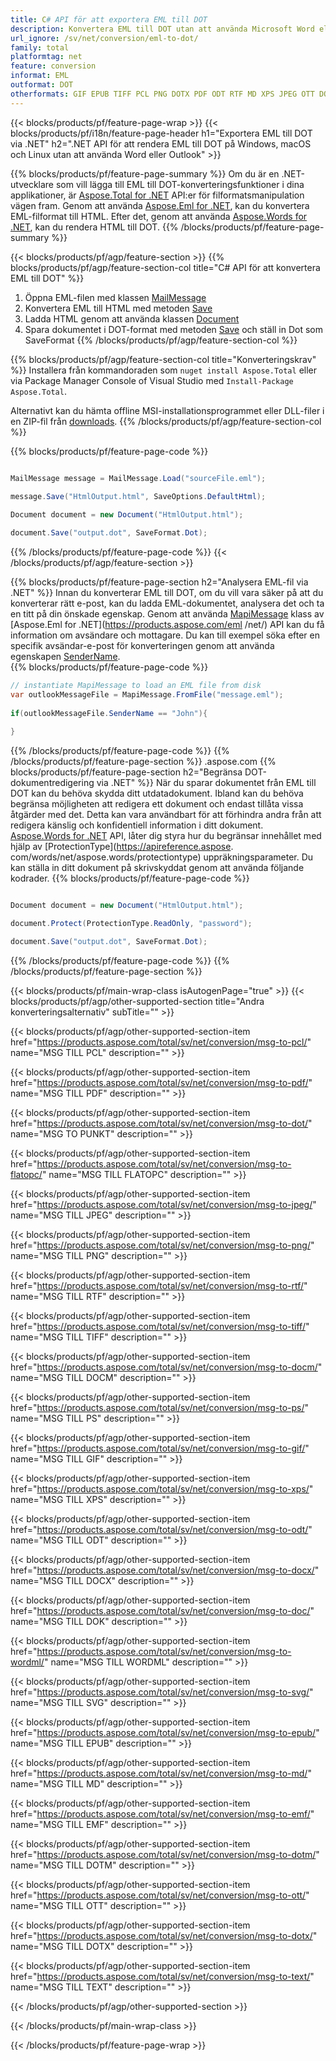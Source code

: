 ```yaml
---
title: C# API för att exportera EML till DOT
description: Konvertera EML till DOT utan att använda Microsoft Word eller Outlook på .NET
url_ignore: /sv/net/conversion/eml-to-dot/
family: total
platformtag: net
feature: conversion
informat: EML
outformat: DOT
otherformats: GIF EPUB TIFF PCL PNG DOTX PDF ODT RTF MD XPS JPEG OTT DOT WORDML DOCM TEXT PS DOC DOCX FLATOPC DOTM EMF SVG
---
```

{{< blocks/products/pf/feature-page-wrap >}}
{{< blocks/products/pf/i18n/feature-page-header h1="Exportera EML till DOT via .NET" h2=".NET API för att rendera EML till DOT på Windows, macOS och Linux utan att använda Word eller Outlook" >}}

{{% blocks/products/pf/feature-page-summary %}}
Om du är en .NET-utvecklare som vill lägga till EML till DOT-konverteringsfunktioner i dina applikationer, är [Aspose.Total for .NET](https://products.aspose.com/total/net/) API:er för filformatsmanipulation vägen fram. Genom att använda [Aspose.Eml for .NET](https://products.aspose.com/eml/net/), kan du konvertera EML-filformat till HTML. Efter det, genom att använda [Aspose.Words for .NET](https://products.aspose.com/words/net/), kan du rendera HTML till DOT.
{{% /blocks/products/pf/feature-page-summary  %}}

{{< blocks/products/pf/agp/feature-section >}}
{{% blocks/products/pf/agp/feature-section-col title="C# API för att konvertera EML till DOT" %}}
1. Öppna EML-filen med klassen [MailMessage](https://apireference.aspose.com/eml/net/aspose.eml/mailmessage)
2. Konvertera EML till HTML med metoden [Save](https://apireference.aspose.com/eml/net/aspose.eml.mailmessage/save/methods/3)
3. Ladda HTML genom att använda klassen [Document](https://apireference.aspose.com/words/net/aspose.words/document)
4. Spara dokumentet i DOT-format med metoden [Save](https://apireference.aspose.com/words/net/aspose.words.document/save/methods/4) och ställ in Dot som SaveFormat
{{% /blocks/products/pf/agp/feature-section-col %}}

{{% blocks/products/pf/agp/feature-section-col title="Konverteringskrav" %}}
Installera från kommandoraden som ```nuget install Aspose.Total``` eller via Package Manager Console of Visual Studio med ```Install-Package Aspose.Total```.

Alternativt kan du hämta offline MSI-installationsprogrammet eller DLL-filer i en ZIP-fil från [downloads](https://downloads.aspose.com/total/net).
{{% /blocks/products/pf/agp/feature-section-col %}}

{{% blocks/products/pf/feature-page-code %}}

```cs

MailMessage message = MailMessage.Load("sourceFile.eml");
 
message.Save("HtmlOutput.html", SaveOptions.DefaultHtml);

Document document = new Document("HtmlOutput.html");

document.Save("output.dot", SaveFormat.Dot); 
```

{{% /blocks/products/pf/feature-page-code %}}
{{< /blocks/products/pf/agp/feature-section >}}

{{% blocks/products/pf/feature-page-section  h2="Analysera EML-fil via .NET" %}}
Innan du konverterar EML till DOT, om du vill vara säker på att du konverterar rätt e-post, kan du ladda EML-dokumentet, analysera det och ta en titt på din önskade egenskap. Genom att använda [MapiMessage](https://apireference.aspose.com/eml/net/aspose.eml.mapi/mapimessage) klass av [Aspose.Eml for .NET](https://products.aspose.com/eml /net/) API kan du få information om avsändare och mottagare. Du kan till exempel söka efter en specifik avsändar-e-post för konverteringen genom att använda egenskapen [SenderName](https://apireference.aspose.com/eml/net/aspose.eml.mapi/mapimessage/properties/sendername).  
{{% blocks/products/pf/feature-page-code %}}

```cs
// instantiate MapiMessage to load an EML file from disk
var outlookMessageFile = MapiMessage.FromFile("message.eml");
 
if(outlookMessageFile.SenderName == "John"){
    
}
```

{{% /blocks/products/pf/feature-page-code  %}}
{{% /blocks/products/pf/feature-page-section %}}
.aspose.com
{{% blocks/products/pf/feature-page-section  h2="Begränsa DOT-dokumentredigering via .NET" %}}
När du sparar dokumentet från EML till DOT kan du behöva skydda ditt utdatadokument. Ibland kan du behöva begränsa möjligheten att redigera ett dokument och endast tillåta vissa åtgärder med det. Detta kan vara användbart för att förhindra andra från att redigera känslig och konfidentiell information i ditt dokument. [Aspose.Words for .NET](https://products.aspose.com/words/net/) API, låter dig styra hur du begränsar innehållet med hjälp av [ProtectionType](https://apireference.aspose. com/words/net/aspose.words/protectiontype) uppräkningsparameter. Du kan ställa in ditt dokument på skrivskyddat genom att använda följande kodrader. 
{{% blocks/products/pf/feature-page-code %}}

```cs

Document document = new Document("HtmlOutput.html");

document.Protect(ProtectionType.ReadOnly, "password");

document.Save("output.dot", SaveFormat.Dot);  
```

{{% /blocks/products/pf/feature-page-code  %}}
{{% /blocks/products/pf/feature-page-section %}}

{{< blocks/products/pf/main-wrap-class isAutogenPage="true" >}}
{{< blocks/products/pf/agp/other-supported-section title="Andra konverteringsalternativ" subTitle="" >}}

{{< blocks/products/pf/agp/other-supported-section-item href="https://products.aspose.com/total/sv/net/conversion/msg-to-pcl/" name="MSG TILL PCL" description="" >}}

{{< blocks/products/pf/agp/other-supported-section-item href="https://products.aspose.com/total/sv/net/conversion/msg-to-pdf/" name="MSG TILL PDF" description="" >}}

{{< blocks/products/pf/agp/other-supported-section-item href="https://products.aspose.com/total/sv/net/conversion/msg-to-dot/" name="MSG TO PUNKT" description="" >}}

{{< blocks/products/pf/agp/other-supported-section-item href="https://products.aspose.com/total/sv/net/conversion/msg-to-flatopc/" name="MSG TILL FLATOPC" description="" >}}

{{< blocks/products/pf/agp/other-supported-section-item href="https://products.aspose.com/total/sv/net/conversion/msg-to-jpeg/" name="MSG TILL JPEG" description="" >}}

{{< blocks/products/pf/agp/other-supported-section-item href="https://products.aspose.com/total/sv/net/conversion/msg-to-png/" name="MSG TILL PNG" description="" >}}

{{< blocks/products/pf/agp/other-supported-section-item href="https://products.aspose.com/total/sv/net/conversion/msg-to-rtf/" name="MSG TILL RTF" description="" >}}

{{< blocks/products/pf/agp/other-supported-section-item href="https://products.aspose.com/total/sv/net/conversion/msg-to-tiff/" name="MSG TILL TIFF" description="" >}}

{{< blocks/products/pf/agp/other-supported-section-item href="https://products.aspose.com/total/sv/net/conversion/msg-to-docm/" name="MSG TILL DOCM" description="" >}}

{{< blocks/products/pf/agp/other-supported-section-item href="https://products.aspose.com/total/sv/net/conversion/msg-to-ps/" name="MSG TILL PS" description="" >}}

{{< blocks/products/pf/agp/other-supported-section-item href="https://products.aspose.com/total/sv/net/conversion/msg-to-gif/" name="MSG TILL GIF" description="" >}}

{{< blocks/products/pf/agp/other-supported-section-item href="https://products.aspose.com/total/sv/net/conversion/msg-to-xps/" name="MSG TILL XPS" description="" >}}

{{< blocks/products/pf/agp/other-supported-section-item href="https://products.aspose.com/total/sv/net/conversion/msg-to-odt/" name="MSG TILL ODT" description="" >}}

{{< blocks/products/pf/agp/other-supported-section-item href="https://products.aspose.com/total/sv/net/conversion/msg-to-docx/" name="MSG TILL DOCX" description="" >}}

{{< blocks/products/pf/agp/other-supported-section-item href="https://products.aspose.com/total/sv/net/conversion/msg-to-doc/" name="MSG TILL DOK" description="" >}}

{{< blocks/products/pf/agp/other-supported-section-item href="https://products.aspose.com/total/sv/net/conversion/msg-to-wordml/" name="MSG TILL WORDML" description="" >}}

{{< blocks/products/pf/agp/other-supported-section-item href="https://products.aspose.com/total/sv/net/conversion/msg-to-svg/" name="MSG TILL SVG" description="" >}}

{{< blocks/products/pf/agp/other-supported-section-item href="https://products.aspose.com/total/sv/net/conversion/msg-to-epub/" name="MSG TILL EPUB" description="" >}}

{{< blocks/products/pf/agp/other-supported-section-item href="https://products.aspose.com/total/sv/net/conversion/msg-to-md/" name="MSG TILL MD" description="" >}}

{{< blocks/products/pf/agp/other-supported-section-item href="https://products.aspose.com/total/sv/net/conversion/msg-to-emf/" name="MSG TILL EMF" description="" >}}

{{< blocks/products/pf/agp/other-supported-section-item href="https://products.aspose.com/total/sv/net/conversion/msg-to-dotm/" name="MSG TILL DOTM" description="" >}}

{{< blocks/products/pf/agp/other-supported-section-item href="https://products.aspose.com/total/sv/net/conversion/msg-to-ott/" name="MSG TILL OTT" description="" >}}

{{< blocks/products/pf/agp/other-supported-section-item href="https://products.aspose.com/total/sv/net/conversion/msg-to-dotx/" name="MSG TILL DOTX" description="" >}}

{{< blocks/products/pf/agp/other-supported-section-item href="https://products.aspose.com/total/sv/net/conversion/msg-to-text/" name="MSG TILL TEXT" description="" >}}



{{< /blocks/products/pf/agp/other-supported-section >}}

{{< /blocks/products/pf/main-wrap-class >}}

{{< /blocks/products/pf/feature-page-wrap >}}